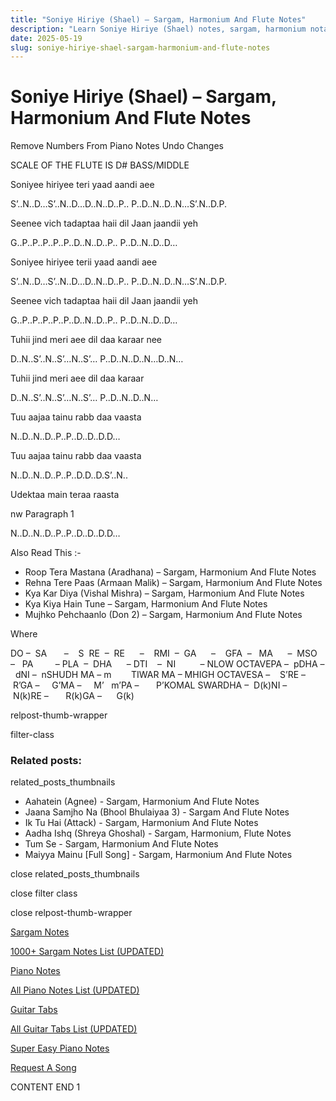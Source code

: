 ```yaml
---
title: "Soniye Hiriye (Shael) – Sargam, Harmonium And Flute Notes"
description: "Learn Soniye Hiriye (Shael) notes, sargam, harmonium notations and flute notes. Easy step-by-step tutorial for beginners."
date: 2025-05-19
slug: soniye-hiriye-shael-sargam-harmonium-and-flute-notes
---
```


# Soniye Hiriye (Shael) – Sargam, Harmonium And Flute Notes

Remove Numbers From Piano Notes
Undo Changes

SCALE OF THE FLUTE IS D# BASS/MIDDLE

Soniyee hiriyee teri yaad aandi aee

S’..N..D…S’..N..D…D..N..D..P.. P..D..N..D..N…S’.N..D.P.

Seenee vich tadaptaa haii dil Jaan jaandii yeh

G..P..P..P..P..P..D..N..D..P.. P..D..N..D..D…

Soniyee hiriyee terii yaad aandi aee

S’..N..D…S’..N..D…D..N..D..P.. P..D..N..D..N…S’.N..D.P.

Seenee vich tadaptaa haii dil Jaan jaandii yeh

G..P..P..P..P..P..D..N..D..P.. P..D..N..D..D…

Tuhii jind meri aee dil daa karaar nee

D..N..S’..N..S’…N..S’… P..D..N..D..N…D..N…

Tuhii jind meri aee dil daa karaar

D..N..S’..N..S’…N..S’… P..D..N..D..N…

Tuu aajaa tainu rabb daa vaasta

N..D..N..D..P..P..D..D..D.D…

Tuu aajaa tainu rabb daa vaasta

N..D..N..D..P..P..D.D..D.S’..N..

Udektaa main teraa raasta

nw Paragraph 1

N..D..N..D..P..P..D..D..D.D…

Also Read This :-

* Roop Tera Mastana (Aradhana) – Sargam, Harmonium And Flute Notes
* Rehna Tere Paas (Armaan Malik) – Sargam, Harmonium And Flute Notes
* Kya Kar Diya (Vishal Mishra) – Sargam, Harmonium And Flute Notes
* Kya Kiya Hain Tune – Sargam, Harmonium And Flute Notes
* Mujhko Pehchaanlo (Don 2) – Sargam, Harmonium And Flute Notes

Where

DO –  SA       –    S  RE  –  RE      –    RMI  –  GA      –    GFA  –   MA      –  MSO  –   PA         – PLA  –  DHA      – DTI    –  NI          – NLOW OCTAVEPA –  pDHA –  dNI –  nSHUDH MA – m        TIWAR MA – MHIGH OCTAVESA –    S’RE –     R’GA –     G’MA –     M’   m’PA –       P’KOMAL SWARDHA –  D(k)NI –       N(k)RE –       R(k)GA –      G(k)

relpost-thumb-wrapper

filter-class

### Related posts:

related_posts_thumbnails

* Aahatein (Agnee) - Sargam, Harmonium And Flute Notes
* Jaana Samjho Na (Bhool Bhulaiyaa 3) - Sargam And Flute Notes
* Ik Tu Hai (Attack) - Sargam, Harmonium And Flute Notes
* Aadha Ishq (Shreya Ghoshal) - Sargam, Harmonium, Flute Notes
* Tum Se - Sargam, Harmonium And Flute Notes
* Maiyya Mainu [Full Song] - Sargam, Harmonium And Flute Notes

close related_posts_thumbnails

close filter class

close relpost-thumb-wrapper

[Sargam Notes](/sargam-notes.html)

[1000+ Sargam Notes List (UPDATED)](/all-songs-list-sargam-notes.html)

[Piano Notes](/piano-notes.html)

[All Piano Notes List (UPDATED)](/all-songs-list-piano-notes.html)

[Guitar Tabs](/guitar-tabs.html)

[All Guitar Tabs List (UPDATED)](/all-songs-list-guitar-tabs.html)

[Super Easy Piano Notes](https://studywall.in/)

[Request A Song](/request-a-song.html)

CONTENT END 1

